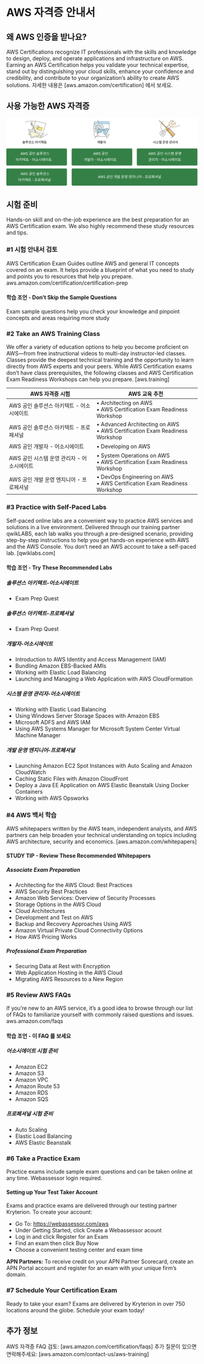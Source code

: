 # AWS 자격증 안내서

## 왜 AWS 인증을 받나요?

AWS Certifications recognize IT professionals with the skills and knowledge to design, deploy, and operate applications and infrastructure on AWS.
Earning an AWS Certification helps you validate your technical expertise, stand out by distinguishing
your cloud skills, enhance your confidence and credibility, and contribute to your organization’s ability to create AWS solutions. 
자세한 내용은 [aws.amazon.com/certification] 에서 보세요.

## 사용 가능한 AWS 자격증

![AWS 자격증 그림](img/image.svg)

## 시험 준비

Hands-on skill and on-the-job experience are the best preparation for an AWS Certification exam.
We also highly recommend these study resources and tips.

### #1 시험 안내서 검토

AWS Certification Exam Guides outline AWS and general IT concepts covered on an exam.
It helps provide a blueprint of what you need to study and points you to resources that help you prepare.
aws.amazon.com/certification/certification-prep

#### 학습 조언 - Don’t Skip the Sample Questions

Exam sample questions help you check your knowledge and pinpoint concepts and areas requiring more study

### #2 Take an AWS Training Class

We offer a variety of education options to help you become proficient on AWS—from free instructional videos to multi-day instructor-led classes.
Classes provide the deepest technical training and the opportunity to learn directly from AWS experts and your peers.
While AWS Certification exams don’t have class prerequisites, the following classes and AWS Certification Exam Readiness Workshops can help you prepare.
[aws.training]

| AWS 자격증 시험 | AWS 교육 추천 |
|---|---|
| AWS 공인 솔루션스 아키텍트 - 어소시에이트 | • Architecting on AWS<br>• AWS Certification Exam Readiness Workshop |
| AWS 공인 솔루션스 아키텍트 - 프로페셔널 | • Advanced Architecting on AWS<br>• AWS Certification Exam Readiness Workshop |
| AWS 공인 개발자 - 어소시에이트 | • Developing on AWS |
| AWS 공인 시스템 운영 관리자 - 어소시에이트 | • System Operations on AWS<br>• AWS Certification Exam Readiness Workshop |
| AWS 공인 개발 운영 엔지니어 - 프로페셔널 | • DevOps Engineering on AWS<br>• AWS Certification Exam Readiness Workshop |

### #3 Practice with Self-Paced Labs

Self-paced online labs are a convenient way to practice AWS services and solutions in a live environment.
Delivered through our training partner qwikLABS, each lab walks you through a pre-designed scenario, providing step-by-step instructions to help you get hands-on experience with AWS and the AWS Console.
You don’t need an AWS account to take a self-paced lab.
[qwiklabs.com]

#### 학습 조언 - Try These Recommended Labs

##### 솔루션스 아키텍트-어소시에이트

* Exam Prep Quest

##### 솔루션스 아키텍트-프로페셔널

* Exam Prep Quest

##### 개발자-어소시에이트

* Introduction to AWS Identity and Access Management (IAM)
* Bundling Amazon EBS-Backed AMIs
* Working with Elastic Load Balancing
* Launching and Managing a Web Application with AWS CloudFormation

##### 시스템 운영 관리자-어소시에이트

* Working with Elastic Load Balancing
* Using Windows Server Storage Spaces with Amazon EBS
* Microsoft ADFS and AWS IAM
* Using AWS Systems Manager for Microsoft System Center Virtual Machine Manager

##### 개발 운영 엔지니어-프로페셔널

* Launching Amazon EC2 Spot Instances with Auto Scaling and Amazon CloudWatch
* Caching Static Files with Amazon CloudFront
* Deploy a Java EE Application on AWS Elastic Beanstalk Using Docker Containers
* Working with AWS Opsworks

### #4 AWS 백서 학습

AWS whitepapers written by the AWS team, independent analysts, and AWS partners can help broaden your technical understanding on topics including AWS architecture, security and economics.
[aws.amazon.com/whitepapers]

#### STUDY TIP - Review These Recommended Whitepapers

##### Associate Exam Preparation

* Architecting for the AWS Cloud: Best Practices
* AWS Security Best Practices
* Amazon Web Services: Overview of Security Processes
* Storage Options in the AWS Cloud
* Cloud Architectures
* Development and Test on AWS
* Backup and Recovery Approaches Using AWS
* Amazon Virtual Private Cloud Connectivity Options
* How AWS Pricing Works

##### Professional Exam Preparation

* Securing Data at Rest with Encryption
* Web Application Hosting in the AWS Cloud
* Migrating AWS Resources to a New Region

### #5 Review AWS FAQs

If you’re new to an AWS service, it’s a good idea to browse through our list of FAQs to familiarize yourself with commonly raised questions and issues.
aws.amazon.com/faqs

#### 학습 조언 - 이 FAQ 를 보세요

##### 어소시에이트 시험 준비

* Amazon EC2
* Amazon S3
* Amazon VPC
* Amazon Route 53
* Amazon RDS
* Amazon SQS

##### 프로페셔널 시험 준비

* Auto Scaling
* Elastic Load Balancing
* AWS Elastic Beanstalk

### #6 Take a Practice Exam

Practice exams include sample exam questions and can be taken online at any time.
Webassessor login required.

#### Setting up Your Test Taker Account

Exams and practice exams are delivered through our testing partner Kryterion.
To create your account:

* Go To: https://webassessor.com/aws
* Under Getting Started, click Create a Webassessor acount
* Log in and click Register for an Exam
* Find an exam then click Buy Now
* Choose a convenient testing center and exam time

**APN Partners:** To receive credit on your APN Partner Scorecard, create an APN Portal account and register for an exam with your unique firm’s domain.

### #7 Schedule Your Certification Exam

Ready to take your exam? Exams are delivered by Kryterion in over 750 locations around the globe.
Schedule your exam today!

## 추가 정보

AWS 자격증 FAQ 검토: [aws.amazon.com/certification/faqs]
추가 질문이 있으면 연락해주세요: [aws.amazon.com/contact-us/aws-training]
